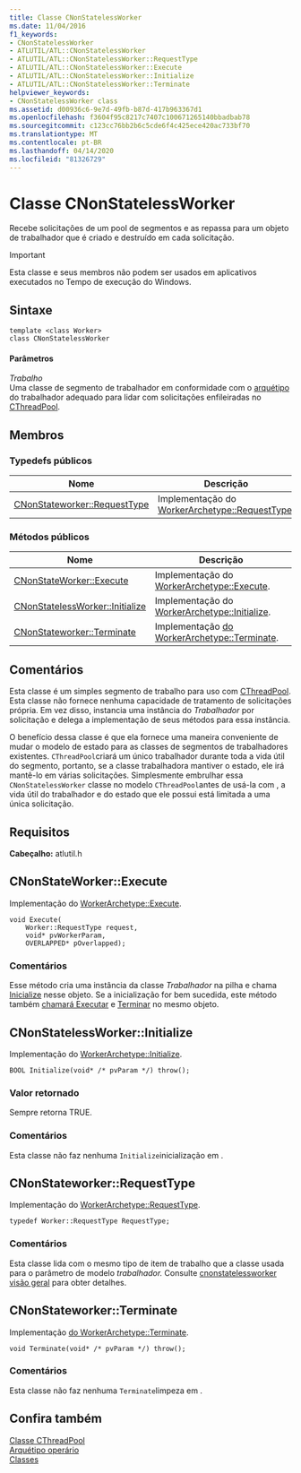 ```yaml
---
title: Classe CNonStatelessWorker
ms.date: 11/04/2016
f1_keywords:
- CNonStatelessWorker
- ATLUTIL/ATL::CNonStatelessWorker
- ATLUTIL/ATL::CNonStatelessWorker::RequestType
- ATLUTIL/ATL::CNonStatelessWorker::Execute
- ATLUTIL/ATL::CNonStatelessWorker::Initialize
- ATLUTIL/ATL::CNonStatelessWorker::Terminate
helpviewer_keywords:
- CNonStatelessWorker class
ms.assetid: d00936c6-9e7d-49fb-b87d-417b963367d1
ms.openlocfilehash: f3604f95c8217c7407c100671265140bbadbab78
ms.sourcegitcommit: c123cc76bb2b6c5cde6f4c425ece420ac733bf70
ms.translationtype: MT
ms.contentlocale: pt-BR
ms.lasthandoff: 04/14/2020
ms.locfileid: "81326729"
---
```

# <a name="cnonstatelessworker-class"></a>Classe CNonStatelessWorker

Recebe solicitações de um pool de segmentos e as repassa para um objeto de trabalhador que é criado e destruído em cada solicitação.

> [!IMPORTANT]
> Esta classe e seus membros não podem ser usados em aplicativos executados no Tempo de execução do Windows.

## <a name="syntax"></a>Sintaxe

```
template <class Worker>
class CNonStatelessWorker
```

#### <a name="parameters"></a>Parâmetros

*Trabalho*<br/>
Uma classe de segmento de trabalhador em conformidade com o [arquétipo](../../atl/reference/worker-archetype.md) do trabalhador adequado para lidar com solicitações enfileiradas no [CThreadPool](../../atl/reference/cthreadpool-class.md).

## <a name="members"></a>Membros

### <a name="public-typedefs"></a>Typedefs públicos

|Nome|Descrição|
|----------|-----------------|
|[CNonStateworker::RequestType](#requesttype)|Implementação do [WorkerArchetype::RequestType](worker-archetype.md#requesttype).|

### <a name="public-methods"></a>Métodos públicos

|Nome|Descrição|
|----------|-----------------|
|[CNonStateWorker::Execute](#execute)|Implementação do [WorkerArchetype::Execute](worker-archetype.md#execute).|
|[CNonStatelessWorker::Initialize](#initialize)|Implementação do [WorkerArchetype::Initialize](worker-archetype.md#initialize).|
|[CNonStateworker::Terminate](#terminate)|Implementação [do WorkerArchetype::Terminate](worker-archetype.md#terminate).|

## <a name="remarks"></a>Comentários

Esta classe é um simples segmento de trabalho para uso com [CThreadPool](../../atl/reference/cthreadpool-class.md). Esta classe não fornece nenhuma capacidade de tratamento de solicitações própria. Em vez disso, instancia uma instância do *Trabalhador* por solicitação e delega a implementação de seus métodos para essa instância.

O benefício dessa classe é que ela fornece uma maneira conveniente de mudar o modelo de estado para as classes de segmentos de trabalhadores existentes. `CThreadPool`criará um único trabalhador durante toda a vida útil do segmento, portanto, se a classe trabalhadora mantiver o estado, ele irá mantê-lo em várias solicitações. Simplesmente embrulhar essa `CNonStatelessWorker` classe no modelo `CThreadPool`antes de usá-la com , a vida útil do trabalhador e do estado que ele possui está limitada a uma única solicitação.

## <a name="requirements"></a>Requisitos

**Cabeçalho:** atlutil.h

## <a name="cnonstatelessworkerexecute"></a><a name="execute"></a>CNonStateWorker::Execute

Implementação do [WorkerArchetype::Execute](worker-archetype.md#execute).

```
void Execute(
    Worker::RequestType request,
    void* pvWorkerParam,
    OVERLAPPED* pOverlapped);
```

### <a name="remarks"></a>Comentários

Esse método cria uma instância da classe *Trabalhador* na pilha e chama [Inicialize](worker-archetype.md#initialize) nesse objeto. Se a inicialização for bem sucedida, este método também [chamará Executar](worker-archetype.md#execute) e [Terminar](worker-archetype.md#terminate) no mesmo objeto.

## <a name="cnonstatelessworkerinitialize"></a><a name="initialize"></a>CNonStatelessWorker::Initialize

Implementação do [WorkerArchetype::Initialize](worker-archetype.md#initialize).

```
BOOL Initialize(void* /* pvParam */) throw();
```

### <a name="return-value"></a>Valor retornado

Sempre retorna TRUE.

### <a name="remarks"></a>Comentários

Esta classe não faz nenhuma `Initialize`inicialização em .

## <a name="cnonstatelessworkerrequesttype"></a><a name="requesttype"></a>CNonStateworker::RequestType

Implementação do [WorkerArchetype::RequestType](worker-archetype.md#requesttype).

```
typedef Worker::RequestType RequestType;
```

### <a name="remarks"></a>Comentários

Esta classe lida com o mesmo tipo de item de trabalho que a classe usada para o parâmetro de modelo *trabalhador.* Consulte [cnonstatelessworker visão geral](../../atl/reference/cnonstatelessworker-class.md) para obter detalhes.

## <a name="cnonstatelessworkerterminate"></a><a name="terminate"></a>CNonStateworker::Terminate

Implementação [do WorkerArchetype::Terminate](worker-archetype.md#terminate).

```
void Terminate(void* /* pvParam */) throw();
```

### <a name="remarks"></a>Comentários

Esta classe não faz nenhuma `Terminate`limpeza em .

## <a name="see-also"></a>Confira também

[Classe CThreadPool](../../atl/reference/cthreadpool-class.md)<br/>
[Arquétipo operário](../../atl/reference/worker-archetype.md)<br/>
[Classes](../../atl/reference/atl-classes.md)
